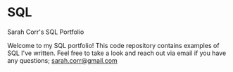 # SQL
Sarah Corr's SQL Portfolio

Welcome to my SQL portfolio! This code repository contains examples of SQL I've written. Feel free to take a look and reach out via email if you have any questions; sarah.corr@gmail.com 
